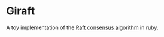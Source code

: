 Giraft
======

A toy implementation of the [Raft consensus
algorithm](https://ramcloud.stanford.edu/wiki/download/attachments/11370504/raft.pdf)
in ruby.
